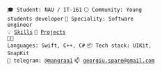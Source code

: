 <code>🎓 Student: NAU / IT-161</code>
<code>⚪ Community: Young students developer</code>
<code>👷 Speciality: Software engineer</code><br>
<code>💡 [Skills](SKILLS.md)</code>
<code>🧻 [Projects](PROJECTS.md)</code><br>
<code>🧑‍💻 Languages: Swift, C++, C#</code>
<code>📦 Tech stack: UIKit, SnapKit</code><br>
<code>💬 telegram: [@mangraa1](https://telegram.me/mangraa1)</code>
<code>📫 [georgiu.spare@gmail.com](mailto:georgiu.spare@gmail.com)</code>
